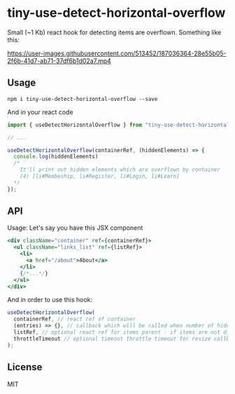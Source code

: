 # tiny-use-detect-horizontal-overflow

Small (~1 Kb) react hook for detecting items are overflown.
Something like this:


https://user-images.githubusercontent.com/513452/187036364-28e55b05-2f6b-41d7-ab71-37df6b1d02a7.mp4


## Usage

```
npm i tiny-use-detect-horizontal-overflow --save
```

And in your react code

```js
import { useDetectHorizontalOverflow } from "tiny-use-detect-horizontal-overflow";

// ...

useDetectHorizontalOverflow(containerRef, (hiddenElements) => {
  console.log(hiddenElements)
  /*
    It'll print out hidden elements which are overflown by container
    (4) [li#Membeship, li#Register, li#Login, li#Learn]
  */
});
```

## API

Usage:
Let's say you have this JSX component
```jsx
<div className="container" ref={containerRef}>
  <ul className="links_list" ref={listRef}>
    <li>
      <a href="/about">About</a>
    </li>
    {/*...*/}
  </ul>
</div>
```

And in order to use this hook:

```js
useDetectHorizontalOverflow(
  containerRef, // react ref of container
  (entries) => {}, // callback which will be called when number of hidden element is changed
  listRef, // optional react ref for items parent - if items are not direct children of the container
  throttleTimeout // optional timeout throttle timeout for resize callback, default is 16ms
);
```

## License

MIT
